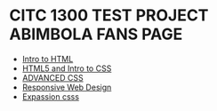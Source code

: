 # CITC 1300 TEST PROJECT ABIMBOLA FANS PAGE

<ul>
    <li><a href="Intro to html/index.html" target="_blank">Intro to HTML</a></li>
    <li><a href="HTML5_intro_to_CSS/index.html" target="_blank">HTML5 and Intro to CSS</a></li>
    <li><a href="adv_css/index.html" target="_blank">ADVANCED CSS</a></li>
     <li><a href="responsive/index.html" target="_blank">Responsive Web Design</a></li>
     <li><a href="expassion_csss/index.html" target="_blank">Expassion csss
     </a></li>
</ul>
